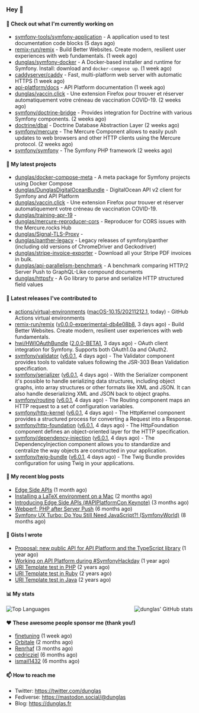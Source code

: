 ### Hey 👋

#### 👷 Check out what I'm currently working on

- [symfony-tools/symfony-application](https://github.com/symfony-tools/symfony-application) - A application used to test documentation code blocks (5 days ago)
- [remix-run/remix](https://github.com/remix-run/remix) - Build Better Websites. Create modern, resilient user experiences with web fundamentals. (1 week ago)
- [dunglas/symfony-docker](https://github.com/dunglas/symfony-docker) - A Docker-based installer and runtime for Symfony. Install: download and `docker-compose up`. (1 week ago)
- [caddyserver/caddy](https://github.com/caddyserver/caddy) - Fast, multi-platform web server with automatic HTTPS (1 week ago)
- [api-platform/docs](https://github.com/api-platform/docs) - API Platform documentation (1 week ago)
- [dunglas/vaccin.click](https://github.com/dunglas/vaccin.click) - Une extension Firefox pour trouver et réserver automatiquement votre créneau de vaccination COVID-19. (2 weeks ago)
- [symfony/doctrine-bridge](https://github.com/symfony/doctrine-bridge) - Provides integration for Doctrine with various Symfony components. (2 weeks ago)
- [doctrine/dbal](https://github.com/doctrine/dbal) - Doctrine Database Abstraction Layer (2 weeks ago)
- [symfony/mercure](https://github.com/symfony/mercure) - The Mercure Component allows to easily push updates to web browsers and other HTTP clients using the Mercure protocol. (2 weeks ago)
- [symfony/symfony](https://github.com/symfony/symfony) - The Symfony PHP framework (2 weeks ago)

#### 🌱 My latest projects

- [dunglas/docker-compose-meta](https://github.com/dunglas/docker-compose-meta) - A meta package for Symfony projects using Docker Compose
- [dunglas/DunglasDigitalOceanBundle](https://github.com/dunglas/DunglasDigitalOceanBundle) - DigitalOcean API v2 client for Symfony and API Platform
- [dunglas/vaccin.click](https://github.com/dunglas/vaccin.click) - Une extension Firefox pour trouver et réserver automatiquement votre créneau de vaccination COVID-19.
- [dunglas/training-apr-19](https://github.com/dunglas/training-apr-19) - 
- [dunglas/mercure-reproducer-cors](https://github.com/dunglas/mercure-reproducer-cors) - Reproducer for CORS issues with the Mercure.rocks Hub
- [dunglas/Signal-TLS-Proxy](https://github.com/dunglas/Signal-TLS-Proxy) - 
- [dunglas/panther-legacy](https://github.com/dunglas/panther-legacy) - Legacy releases of symfony/panther (including old versions of ChromeDriver and Geckodriver)
- [dunglas/stripe-invoice-exporter](https://github.com/dunglas/stripe-invoice-exporter) - Download all your Stripe PDF invoices in bulk.
- [dunglas/api-parallelism-benchmark](https://github.com/dunglas/api-parallelism-benchmark) - A benchmark comparing HTTP/2 Server Push to GraphQL-Like compound documents
- [dunglas/httpsfv](https://github.com/dunglas/httpsfv) - A Go library to parse and serialize HTTP structured field values

#### 🔭 Latest releases I've contributed to

- [actions/virtual-environments](https://github.com/actions/virtual-environments) ([macOS-10.15/20211212.1](https://github.com/actions/virtual-environments/releases/tag/macOS-10.15%2F20211212.1), today) - GitHub Actions virtual environments
- [remix-run/remix](https://github.com/remix-run/remix) ([v0.0.0-experimental-db4e08b8](https://github.com/remix-run/remix/releases/tag/v0.0.0-experimental-db4e08b8), 3 days ago) - Build Better Websites. Create modern, resilient user experiences with web fundamentals.
- [hwi/HWIOAuthBundle](https://github.com/hwi/HWIOAuthBundle) ([2.0.0-BETA1](https://github.com/hwi/HWIOAuthBundle/releases/tag/2.0.0-BETA1), 3 days ago) - OAuth client integration for Symfony. Supports both OAuth1.0a and OAuth2.
- [symfony/validator](https://github.com/symfony/validator) ([v6.0.1](https://github.com/symfony/validator/releases/tag/v6.0.1), 4 days ago) - The Validator component provides tools to validate values following the JSR-303 Bean Validation specification.
- [symfony/serializer](https://github.com/symfony/serializer) ([v6.0.1](https://github.com/symfony/serializer/releases/tag/v6.0.1), 4 days ago) - With the Serializer component it&#39;s possible to handle serializing data structures, including object graphs, into array structures or other formats like XML and JSON. It can also handle deserializing XML and JSON back to object graphs.
- [symfony/routing](https://github.com/symfony/routing) ([v6.0.1](https://github.com/symfony/routing/releases/tag/v6.0.1), 4 days ago) - The Routing component maps an HTTP request to a set of configuration variables.
- [symfony/http-kernel](https://github.com/symfony/http-kernel) ([v6.0.1](https://github.com/symfony/http-kernel/releases/tag/v6.0.1), 4 days ago) - The HttpKernel component provides a structured process for converting a Request into a Response.
- [symfony/http-foundation](https://github.com/symfony/http-foundation) ([v6.0.1](https://github.com/symfony/http-foundation/releases/tag/v6.0.1), 4 days ago) - The HttpFoundation component defines an object-oriented layer for the HTTP specification.
- [symfony/dependency-injection](https://github.com/symfony/dependency-injection) ([v6.0.1](https://github.com/symfony/dependency-injection/releases/tag/v6.0.1), 4 days ago) - The DependencyInjection component allows you to standardize and centralize the way objects are constructed in your application.
- [symfony/twig-bundle](https://github.com/symfony/twig-bundle) ([v6.0.1](https://github.com/symfony/twig-bundle/releases/tag/v6.0.1), 4 days ago) - The Twig Bundle provides configuration for using Twig in your applications.

#### 📜 My recent blog posts

- [Edge Side APIs](https://dunglas.fr/2021/10/edge-side-apis/) (1 month ago)
- [Installing a LaTeX environment on a Mac](https://dunglas.fr/2021/09/installing-a-latex-environment-on-a-mac/) (2 months ago)
- [Introducing Edge Side APIs (#APIPlatformCon Keynote)](https://dunglas.fr/2021/09/introducing-edge-side-apis-apiplatformcon-keynote/) (3 months ago)
- [Webperf: PHP after Server Push](https://dunglas.fr/2021/05/webperf-php-after-server-push/) (6 months ago)
- [Symfony UX Turbo: Do You Still Need JavaScript?! (SymfonyWorld)](https://dunglas.fr/2021/04/symfony-ux-turbo-do-you-still-need-javascript/) (8 months ago)

#### 📓 Gists I wrote

- [Proposal: new public API for API Platform and the TypeScript library](https://gist.github.com/4da2026f34bf7f18e1db955ef8a9b417) (1 year ago)
- [Working on API Platform during #SymfonyHackday](https://gist.github.com/3949272d40e6390cdd2850a4f312a02a) (1 year ago)
- [URI Template test in PHP](https://gist.github.com/5b10b586427cf66e78a968f82f80691a) (2 years ago)
- [URI Template test in Ruby](https://gist.github.com/ec793690f66167cb849c02284ecf748d) (2 years ago)
- [URI Template test in Java](https://gist.github.com/788b70312231d24e46d7632c634784f5) (2 years ago)

#### 📊 My stats

<img align="right" alt="dunglas' GitHub stats" src="https://github-readme-stats.vercel.app/api?username=dunglas&count_private=1&show_icons=true">

![Top Languages](https://github-readme-stats.vercel.app/api/top-langs/?username=dunglas)

#### ❤️ These awesome people sponsor me (thank you!)

- [finetuning](https://github.com/finetuning) (1 week ago)
- [Orbitale](https://github.com/Orbitale) (2 months ago)
- [Renrhaf](https://github.com/Renrhaf) (3 months ago)
- [cedricziel](https://github.com/cedricziel) (6 months ago)
- [ismail1432](https://github.com/ismail1432) (6 months ago)

#### 📫 How to reach me

- Twitter: https://twitter.com/dunglas
- Fediverse: https://mastodon.social/@dunglas
- Blog: https://dunglas.fr
